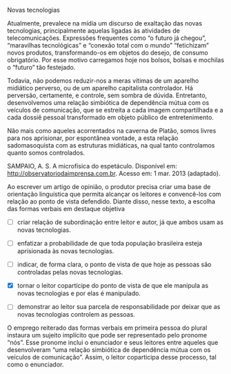 

Novas tecnologias

Atualmente, prevalece na mídia um discurso de exaltação das novas tecnologias, principalmente aquelas ligadas às atividades de telecomunicações. Expressões frequentes como “o futuro já chegou”, “maravilhas tecnológicas” e “conexão total com o mundo” “fetichizam” novos produtos, transformando-os em objetos do desejo, de consumo obrigatório. Por esse motivo carregamos hoje nos bolsos, bolsas e mochilas o “futuro” tão festejado.

Todavia, não podemos reduzir-nos a meras vítimas de um aparelho midiático perverso, ou de um aparelho capitalista controlador. Há perversão, certamente, e controle, sem sombra de dúvida. Entretanto, desenvolvemos uma relação simbiótica de dependência mútua com os veículos de comunicação, que se estreita a cada imagem compartilhada e a cada dossiê pessoal transformado em objeto público de entretenimento.

Não mais como aqueles acorrentados na caverna de Platão, somos livres para nos aprisionar, por espontânea vontade, a esta relação sadomasoquista com as estruturas midiáticas, na qual tanto controlamos quanto somos controlados.

SAMPAIO, A. S. A microfísica do espetáculo. Disponível em: http://observatoriodaimprensa.com.br. Acesso em: 1 mar. 2013 (adaptado).

Ao escrever um artigo de opinião, o produtor precisa criar uma base de orientação linguística que permita alcançar os leitores e convencê-los com relação ao ponto de vista defendido. Diante disso, nesse texto, a escolha das formas verbais em destaque objetiva



- [ ] criar relação de subordinação entre leitor e autor, já que ambos usam as novas tecnologias.
- [ ] enfatizar a probabilidade de que toda população brasileira esteja aprisionada às novas tecnologias.
- [ ] indicar, de forma clara, o ponto de vista de que hoje as pessoas são controladas pelas novas tecnologias.
- [x] tornar o leitor copartícipe do ponto de vista de que ele manipula as novas tecnologias e por elas é manipulado.
- [ ] demonstrar ao leitor sua parcela de responsabilidade por deixar que as novas tecnologias controlem as pessoas.


O emprego reiterado das formas verbais em primeira pessoa do plural instaura um sujeito implícito que pode ser representado pelo pronome “nós”. Esse pronome inclui o enunciador e seus leitores entre aqueles que desenvolveram “uma relação simbiótica de dependência mútua com os veículos de comunicação”. Assim, o leitor coparticipa desse processo, tal como o enunciador.

        